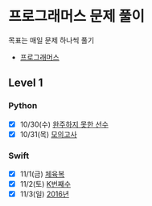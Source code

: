 # 프로그래머스 문제 풀이
목표는 매일 문제 하나씩 풀기  
* [프로그래머스](https://www.programmers.co.kr)

## Level 1
### Python
- [x] 10/30(수) [완주하지 못한 선수](https://www.notion.so/taegeon/10-30-10cd6f7f33b441b3b2477e015482931d)
- [x] 10/31(목) [모의고사](https://www.notion.so/taegeon/10-31-febc5551abb442fa92358a44a0465177)

### Swift
- [x] 11/1(금) [체육복](https://www.notion.so/taegeon/11-1-813bc59d6d0142b9b2ed883d19a59588)
- [x] 11/2(토) [K번째수](https://www.notion.so/taegeon/11-2-K-753cbb726f07446c834d62a888353790)
- [x] 11/3(일) [2016년](https://www.notion.so/taegeon/11-3-2016-6a4adf3fa4834564bdb5e1079fb779b0)
